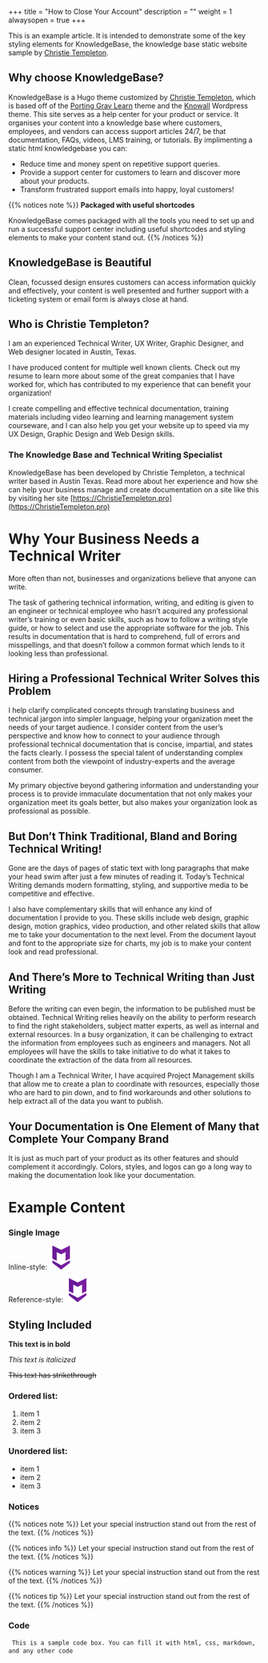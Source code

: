 +++
title = "How to Close Your Account"
description = ""
weight = 1
alwaysopen = true
+++


This is an example article. It is intended to demonstrate some of the key styling elements for KnowledgeBase, the knowledge base static website sample by [Christie Templeton](https://christietempleton.pro).

<!--more-->
## Why choose KnowledgeBase?

KnowledgeBase is a Hugo theme customized by [Christie Templeton](https://christietempleton.pro), which is based off of the [Porting Grav Learn](https://hugothemesfree.com/porting-grav-learn-theme-to-hugo/) theme and the [Knowall](https://demo.herothemes.com/knowall/) Wordpress theme. This site serves as a help center for your product or service. It organises your content into a knowledge base where customers, employees, and vendors can access support articles 24/7, be that documentation, FAQs, videos, LMS training, or tutorials. By implimenting a static html knowledgebase you can:

 - Reduce time and money spent on repetitive support queries.
 - Provide a support center for customers to learn and discover more about your products.
  - Transform frustrated support emails into happy, loyal customers!
    

{{% notices note %}}
<i class="fas fa-exclamation-circle"></i>
**Packaged with useful shortcodes**

 KnowledgeBase comes packaged with all the tools you need to set up and run a successful support center including useful shortcodes and styling elements to make your content stand out.
 {{% /notices %}}

## KnowledgeBase is Beautiful
Clean, focussed design ensures customers can access information quickly and effectively, your content is well presented and further support with a ticketing system or email form is always close at hand.
    
## Who is Christie Templeton?
I am an experienced Technical Writer, UX Writer, Graphic Designer, and Web designer located in Austin, Texas.

I have produced content for multiple well known clients. Check out my resume to learn more about some of the great companies that I have worked for, which has contributed to my experience that can benefit your organization!

I create compelling and effective technical documentation, training materials including video learning and learning management system courseware, and I can also help you get your website up to speed via my UX Design, Graphic Design and Web Design skills.    
    
### The Knowledge Base and Technical Writing Specialist
    
KnowledgeBase has been developed by Christie Templeton, a technical writer based in Austin Texas. Read more about her experience and how she can help your business manage and create documentation on a site like this by visiting her site [https://ChristieTempleton.pro](https://ChristieTempleton.pro)

# Why Your Business Needs a Technical Writer
More often than not, businesses and organizations believe that anyone can write.

The task of gathering technical information, writing, and editing is given to an engineer or technical employee who hasn’t acquired any professional writer’s training or even basic skills, such as how to follow a writing style guide, or how to select and use the appropriate software for the job. This results in documentation that is hard to comprehend, full of errors and misspellings, and that doesn’t follow a common format which lends to it looking less than professional. 

## Hiring a Professional Technical Writer Solves this Problem

I help clarify complicated concepts through translating business and technical jargon into simpler language, helping your organization meet the needs of your target audience. I consider content from the user’s perspective and know how to connect to your audience through professional technical documentation that is concise, impartial, and states the facts clearly. I possess the special talent of understanding complex content from both the viewpoint of industry-experts and the average consumer.

My primary objective beyond gathering information and understanding your process is to provide immaculate documentation that not only makes your organization meet its goals better, but also makes your organization look as professional as possible. 

## But Don’t Think Traditional, Bland and Boring Technical Writing!
Gone are the days of pages of static text with long paragraphs that make your head swim after just a few minutes of reading it. Today’s Technical Writing demands modern formatting, styling, and supportive media to be competitive and effective.

I also have complementary skills that will enhance any kind of documentation I provide to you. These skills include web design, graphic design, motion graphics, video production, and other related skills that allow me to take your documentation to the next level. From the document layout and font to the appropriate size for charts, my job is to make your content look and read professional. 

## And There’s More to Technical Writing than Just Writing

Before the writing can even begin, the information to be published must be obtained. Technical Writing relies heavily on the ability to perform research to find the right stakeholders, subject matter experts, as well as internal and external resources. In a busy organization, it can be challenging to extract the information from employees such as engineers and managers. Not all employees will have the skills to take initiative to do what it takes to coordinate the extraction of the data from all resources.

Though I am a Technical Writer, I have acquired Project Management skills that allow me to create a plan to coordinate with resources, especially those who are hard to pin down, and to find workarounds and other solutions to help extract all of the data you want to publish.

## Your Documentation is One Element of Many that Complete Your Company Brand

It is just as much part of your product as its other features and should complement it accordingly.  Colors, styles, and logos can go a long way to making the documentation look like your documentation.


# Example Content

### Single Image

Inline-style: 
![alt text](https://github.com/adam-p/markdown-here/raw/master/src/common/images/icon48.png "Logo Title Text 1")

Reference-style: 
![alt text][logo]

[logo]: https://github.com/adam-p/markdown-here/raw/master/src/common/images/icon48.png "Logo Title Text 2"
    
## Styling Included

**This text is in bold**

*This text is italicized*

~~This text has strikethrough~~


### Ordered list:

1. item 1
2. item 2
3. item 3

###   Unordered list:

 - item 1
 - item 2
 - item 3

 ### Notices

 {{% notices note %}}
<i class="fas fa-exclamation-circle"></i>
Let your special instruction stand out from the rest of the text.
 {{% /notices %}}

 {{% notices info %}}
<i class="fas fa-exclamation-circle"></i>
Let your special instruction stand out from the rest of the text.
 {{% /notices %}}

 {{% notices warning %}}
<i class="fas fa-exclamation-circle"></i>
Let your special instruction stand out from the rest of the text.
 {{% /notices %}}

  {{% notices tip %}}
<i class="fas fa-exclamation-circle"></i>
Let your special instruction stand out from the rest of the text.
 {{% /notices %}}
 
### Code
     
     This is a sample code box. You can fill it with html, css, markdown, and any other code

    

